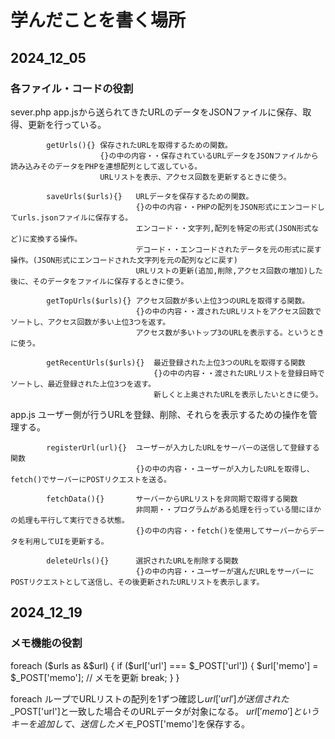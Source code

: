 # 学んだことを書く場所
## 2024_12_05
### 各ファイル・コードの役割

sever.php   app.jsから送られてきたURLのデータをJSONファイルに保存、取得、更新を行っている。

            getUrls(){} 保存されたURLを取得するための関数。 
                        {}の中の内容・・保存されているURLデータをJSONファイルから読み込みそのデータをPHPを連想配列として返している。
                        URLリストを表示、アクセス回数を更新するときに使う。

            saveUrls($urls){}   URLデータを保存するための関数。
                                {}の中の内容・・PHPの配列をJSON形式にエンコードしてurls.jsonファイルに保存する。
                                エンコード・・文字列,配列を特定の形式(JSON形式など)に変換する操作。
                                デコード・・エンコードされたデータを元の形式に戻す操作。(JSON形式にエンコードされた文字列を元の配列などに戻す)
                                URLリストの更新(追加,削除,アクセス回数の増加)した後に、そのデータをファイルに保存するときに使う。

            getTopUrls($urls){} アクセス回数が多い上位3つのURLを取得する関数。
                                {}の中の内容・・渡されたURLリストをアクセス回数でソートし、アクセス回数が多い上位3つを返す。
                                アクセス数が多いトップ3のURLを表示する。というときに使う。

            getRecentUrls($urls){}  最近登録された上位3つのURLを取得する関数
                                    {}の中の内容・・渡されたURLリストを登録日時でソートし、最近登録された上位3つを返す。
                                    新しくと上奥されたURLを表示したいときに使う。

app.js      ユーザー側が行うURLを登録、削除、それらを表示するための操作を管理する。

            registerUrl(url){}  ユーザーが入力したURLをサーバーの送信して登録する関数
                                {}の中の内容・・ユーザーが入力したURLを取得し、fetch()でサーバーにPOSTリクエストを送る。

            fetchData(){}       サーバーからURLリストを非同期で取得する関数
                                非同期・・プログラムがある処理を行っている間にほかの処理も平行して実行できる状態。
                                {}の中の内容・・fetch()を使用してサーバーからデータを利用してUIを更新する。                             

            deleteUrls(){}      選択されたURLを削除する関数
                                {}の中の内容・・ユーザーが選んだURLをサーバーにPOSTリクエストとして送信し、その後更新されたURLリストを表示します。


## 2024_12_19
### メモ機能の役割

foreach ($urls as &$url) {
    if ($url['url'] === $_POST['url']) {
        $url['memo'] = $_POST['memo']; // メモを更新
        break;
    }
}

foreach ループでURLリストの配列を1ずつ確認し$url['url']が送信された$_POST['url']と一致した場合そのURLデータが対象になる。
$url['memo']というキーを追加して、送信したメモ$_POST['memo']を保存する。
